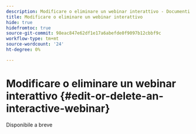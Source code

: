 ```yaml
---
description: Modificare o eliminare un webinar interattivo - Documenti Marketo - Documentazione del prodotto
title: Modificare o eliminare un webinar interattivo
hide: true
hidefromtoc: true
source-git-commit: 98eac847e62df1e17a6abefde0f9097b12cbbf9c
workflow-type: tm+mt
source-wordcount: '24'
ht-degree: 0%

---
```


# Modificare o eliminare un webinar interattivo {#edit-or-delete-an-interactive-webinar}

Disponibile a breve
